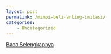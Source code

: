 ```yaml
---
layout: post
permalink: /mimpi-beli-anting-imitasi/
categories:
    - Uncategorized
---
```


[Baca Selengkapnya](/10)